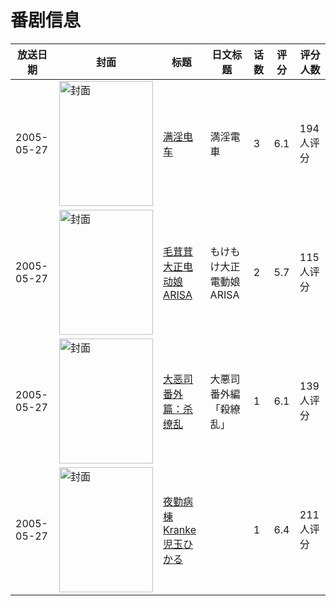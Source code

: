 # 番剧信息

|放送日期|封面|标题|日文标题|话数|评分|评分人数|
|---|---|---|---|---|---|---|
|2005-05-27|<img src="/img/no_icon_subject.png" alt="封面" style="width:150px;height:200px;object-fit:cover;">|[满淫电车](https://bangumi.tv/subject/62477)|満淫電車|3|6.1|194人评分|
|2005-05-27|<img src="/img/no_icon_subject.png" alt="封面" style="width:150px;height:200px;object-fit:cover;">|[毛茸茸大正电动娘ARISA](https://bangumi.tv/subject/62484)|もけもけ大正電動娘ARISA|2|5.7|115人评分|
|2005-05-27|<img src="/img/no_icon_subject.png" alt="封面" style="width:150px;height:200px;object-fit:cover;">|[大恶司 番外篇：杀缭乱](https://bangumi.tv/subject/62499)|大悪司 番外編 「殺繚乱」|1|6.1|139人评分|
|2005-05-27|<img src="/img/no_icon_subject.png" alt="封面" style="width:150px;height:200px;object-fit:cover;">|[夜勤病棟 Kranke 児玉ひかる](https://bangumi.tv/subject/74395)||1|6.4|211人评分|
